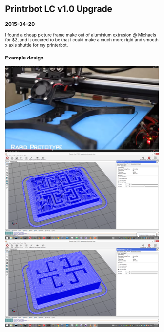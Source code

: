 # Printrbot LC v1.0 Upgrade

### 2015-04-20
I found a cheap  picture frame make out of aluminium extrusion @ Michaels for $2, and it occured to be that i could make a much more rigid and smooth x axis shuttle for my printerbot.

### Example design
![examples](pictures/extruded-x.png)
![3d Print](pictures/test-print-inside.png)
![3d Print](pictures/test-print-top.png)

